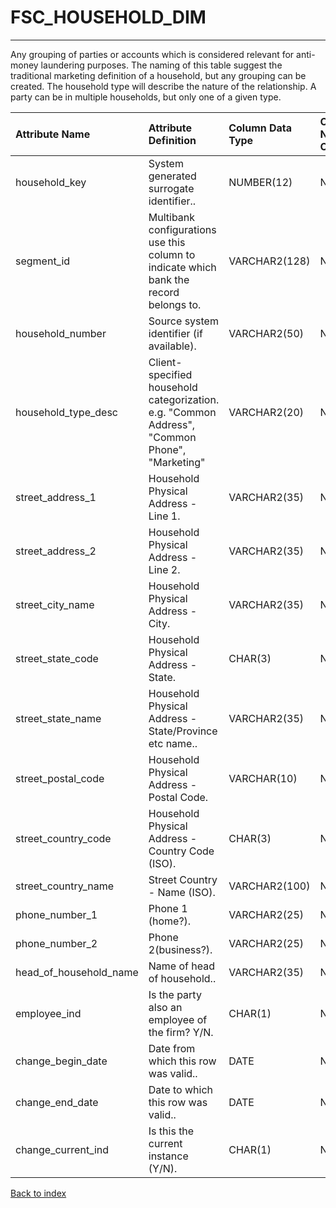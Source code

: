 # FSC_HOUSEHOLD_DIM

---

Any grouping of parties or accounts which is considered relevant for anti-money laundering purposes.  The naming of this table suggest the traditional marketing definition of a household, but any grouping can be created.  The household type will describe the nature of the relationship.  A party can be in multiple households, but only one of a given type.

| Attribute Name         | Attribute Definition                                                                           | Column Data Type   | Column Null Option   | Column Is PK   | Column Is FK   |
|:-----------------------|:-----------------------------------------------------------------------------------------------|:-------------------|:---------------------|:---------------|:---------------|
| household_key          | System generated surrogate identifier..                                                        | NUMBER(12)         | Not Null             | Yes            | No             |
| segment_id             | Multibank configurations use this column to indicate which bank the record belongs to.         | VARCHAR2(128)      | Not Null             | Yes            | No             |
| household_number       | Source system identifier (if available).                                                       | VARCHAR2(50)       | Null                 | No             | No             |
| household_type_desc    | Client-specified household categorization.  e.g. "Common Address", "Common Phone", "Marketing" | VARCHAR2(20)       | Null                 | No             | No             |
| street_address_1       | Household Physical Address - Line 1.                                                           | VARCHAR2(35)       | Null                 | No             | No             |
| street_address_2       | Household Physical Address - Line 2.                                                           | VARCHAR2(35)       | Null                 | No             | No             |
| street_city_name       | Household Physical Address - City.                                                             | VARCHAR2(35)       | Null                 | No             | No             |
| street_state_code      | Household Physical Address - State.                                                            | CHAR(3)            | Null                 | No             | No             |
| street_state_name      | Household Physical Address - State/Province etc name..                                         | VARCHAR2(35)       | Null                 | No             | No             |
| street_postal_code     | Household Physical Address - Postal Code.                                                      | VARCHAR(10)        | Null                 | No             | No             |
| street_country_code    | Household Physical Address - Country Code (ISO).                                               | CHAR(3)            | Null                 | No             | No             |
| street_country_name    | Street Country - Name (ISO).                                                                   | VARCHAR2(100)      | Null                 | No             | No             |
| phone_number_1         | Phone 1 (home?).                                                                               | VARCHAR2(25)       | Null                 | No             | No             |
| phone_number_2         | Phone 2(business?).                                                                            | VARCHAR2(25)       | Null                 | No             | No             |
| head_of_household_name | Name of head of household..                                                                    | VARCHAR2(35)       | Null                 | No             | No             |
| employee_ind           | Is the party also an employee of the firm? Y/N.                                                | CHAR(1)            | Null                 | No             | No             |
| change_begin_date      | Date from which this row was valid..                                                           | DATE               | Null                 | No             | No             |
| change_end_date        | Date to which this row was valid..                                                             | DATE               | Not Null             | No             | No             |
| change_current_ind     | Is this the current instance (Y/N).                                                            | CHAR(1)            | Not Null             | No             | No             |

[Back to index](./index.md)